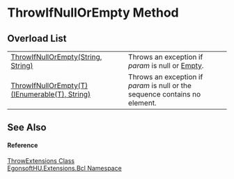 # ThrowIfNullOrEmpty Method


## Overload List
<table>
<tr>
<td><a href="M_EgonsoftHU_Extensions_Bcl_ThrowExtensions_ThrowIfNullOrEmpty.md">ThrowIfNullOrEmpty(String, String)</a></td>
<td>Throws an exception if <em>param</em> is null or <a href="https://learn.microsoft.com/dotnet/api/system.string.empty" target="_blank" rel="noopener noreferrer">Empty</a>.</td></tr>
<tr>
<td><a href="M_EgonsoftHU_Extensions_Bcl_ThrowExtensions_ThrowIfNullOrEmpty__1.md">ThrowIfNullOrEmpty(T)(IEnumerable(T), String)</a></td>
<td>Throws an exception if <em>param</em> is null or the sequence contains no element.</td></tr>
</table>

## See Also


#### Reference
<a href="T_EgonsoftHU_Extensions_Bcl_ThrowExtensions.md">ThrowExtensions Class</a>  
<a href="N_EgonsoftHU_Extensions_Bcl.md">EgonsoftHU.Extensions.Bcl Namespace</a>  
